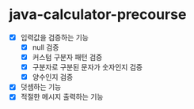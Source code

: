 # java-calculator-precourse

- [x] 입력값을 검증하는 기능
  - [x] null 검증
  - [x] 커스텀 구분자 패턴 검증
  - [x] 구분자로 구분된 문자가 숫자인지 검증
  - [x] 양수인지 검증
- [x] 덧셈하는 기능
- [x] 적절한 메시지 출력하는 기능